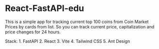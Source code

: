 # React-FastAPI-edu
<p>This is a simple app for tracking current top 100 coins from Coin Market Prices by cards from list. So you can track current price, capitalization and price changes for 24 hours.</p>
Stack:
1. FastAPI
2. React
3. Vite
4. Tailwind CSS
5. Ant Design
